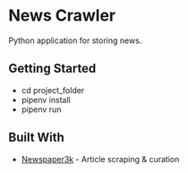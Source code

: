 # News Crawler

Python application for storing news.

## Getting Started

* cd project_folder
* pipenv install
* pipenv run

## Built With

* [Newspaper3k](https://newspaper.readthedocs.io/en/latest/) - Article scraping & curation